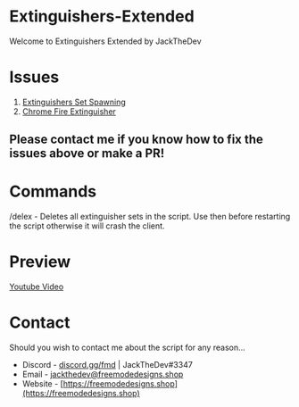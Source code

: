 # Extinguishers-Extended

Welcome to Extinguishers Extended by JackTheDev

# Issues

1. [Extinguishers Set Spawning](https://github.com/JackTheDevFMD/Extinguishers-Extended/issues/2)
2. [Chrome Fire Extinguisher](https://github.com/JackTheDevFMD/Extinguishers-Extended/issues/1)

## Please contact me if you know how to fix the issues above or make a PR!

# Commands
/delex - Deletes all extinguisher sets in the script. Use then before restarting the script otherwise it will crash the client.

# Preview

[Youtube Video](https://www.youtube.com/watch?v=teTHzzQBp5E&feature=youtu.be)


# Contact

Should you wish to contact me about the script for any reason...

- Discord - [discord.gg/fmd](https://discord.gg/fmd) | JackTheDev#3347
- Email - jackthedev@freemodedesigns.shop
- Website - [https://freemodedesigns.shop](https://freemodedesigns.shop)



